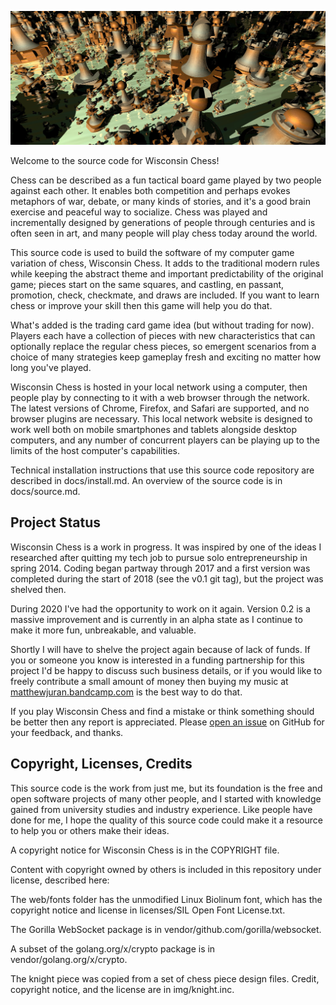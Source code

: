![Splash](https://github.com/pciet/wichess/blob/master/docs/splash.jpg)

Welcome to the source code for Wisconsin Chess!

Chess can be described as a fun tactical board game played by two people against each other. It enables both competition and perhaps evokes metaphors of war, debate, or many kinds of stories, and it's a good brain exercise and peaceful way to socialize. Chess was played and incrementally designed by generations of people through centuries and is often seen in art, and many people will play chess today around the world.

This source code is used to build the software of my computer game variation of chess, Wisconsin Chess. It adds to the traditional modern rules while keeping the abstract theme and important predictability of the original game; pieces start on the same squares, and castling, en passant, promotion, check, checkmate, and draws are included. If you want to learn chess or improve your skill then this game will help you do that.

What's added is the trading card game idea (but without trading for now). Players each have a collection of pieces with new characteristics that can optionally replace the regular chess pieces, so emergent scenarios from a choice of many strategies keep gameplay fresh and exciting no matter how long you've played.

Wisconsin Chess is hosted in your local network using a computer, then people play by connecting to it with a web browser through the network. The latest versions of Chrome, Firefox, and Safari are supported, and no browser plugins are necessary. This local network website is designed to work well both on mobile smartphones and tablets alongside desktop computers, and any number of concurrent players can be playing up to the limits of the host computer's capabilities.

Technical installation instructions that use this source code repository are described in docs/install.md. An overview of the source code is in docs/source.md.

## Project Status

Wisconsin Chess is a work in progress. It was inspired by one of the ideas I researched after quitting my tech job to pursue solo entrepreneurship in spring 2014. Coding began partway through 2017 and a first version was completed during the start of 2018 (see the v0.1 git tag), but the project was shelved then.

During 2020 I've had the opportunity to work on it again. Version 0.2 is a massive improvement and is currently in an alpha state as I continue to make it more fun, unbreakable, and valuable.

Shortly I will have to shelve the project again because of lack of funds. If you or someone you know is interested in a funding partnership for this project I'd be happy to discuss such business details, or if you would like to freely contribute a small amount of money then buying my music at [matthewjuran.bandcamp.com](https://matthewjuran.bandcamp.com) is the best way to do that.

If you play Wisconsin Chess and find a mistake or think something should be better then any report is appreciated. Please [open an issue](https://github.com/pciet/wichess/issues) on GitHub for your feedback, and thanks.

## Copyright, Licenses, Credits

This source code is the work from just me, but its foundation is the free and open software projects of many other people, and I started with knowledge gained from university studies and industry experience. Like people have done for me, I hope the quality of this source code could make it a resource to help you or others make their ideas.

A copyright notice for Wisconsin Chess is in the COPYRIGHT file.

Content with copyright owned by others is included in this repository under license, described here:

The web/fonts folder has the unmodified Linux Biolinum font, which has the copyright notice and license in licenses/SIL Open Font License.txt.

The Gorilla WebSocket package is in vendor/github.com/gorilla/websocket.

A subset of the golang.org/x/crypto package is in vendor/golang.org/x/crypto.

The knight piece was copied from a set of chess piece design files. Credit, copyright notice, and the license are in img/knight.inc.